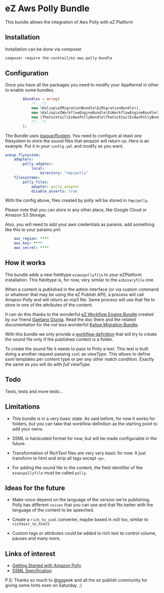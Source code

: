 # eZ Aws Polly Bundle

This bundle allows the integration of Aws Polly with eZ Platform

## Installation

Installation can be done via composer

```bash
composer require the-cocktail/ez-aws-polly-bundle
```

## Configuration

Once you have all the packages you need to modify your AppKernel in other
to enable some bundles. 

```php
        $bundles = array(
            /*...*/
            new \Kaliop\eZMigrationBundle\EzMigrationBundle(),
            new \Kaliop\eZWorkflowEngineBundle\EzWorkflowEngineBundle(),
            new \TheCocktail\EzAwsPollyBundle\TheCocktailEzAwsPollyBundle(),
            /*...*/
        );

```

The Bundle uses [league/flystem](https://flysystem.thephpleague.com/). You need 
to configure at least one filesystem to store the sound files that amazon will return 
us. Here is an example. Put it in your `config.yml` and modify as you want. 
```yaml
oneup_flysystem:
    adapters:
        polly_adapter:
            local:
                directory: "tmp/polly"
    filesystems:
        polly_files:
            adapter: polly_adapter
            disable_asserts: true
```

With the config above, files created by polly will be stored in `tmp/polly`. 

Please note that you can store in any other place, like Google Cloud or Amazon S3 Storage. 

Also, you will need to add your aws credentials as params. add something like this to your params.yml
```yaml
    aws_region: ****
    aws_key: ****
    aws_secret: ****

```

## How it works

The bundle adds a new fieldtype `ezawspollyfile` to your eZPlatform installation. This fieldtype is, for now,
very similar to the `ezbinaryfile` one. 

When a content is published in the admin interface (or via custom command or whatever that may be
using the eZ Publish API), a process will call Amazon Polly and will return an mp3 file. 
Same process will use that file to store in one of the attributes of the content. 

It can do this thanks to the wonderful [eZ Workflow Engine Bundle](https://github.com/kaliop-uk/ezworkflowenginebundle) created
by our friend [Gaetano Giunta](https://github.com/gggeek). Read the doc there
and the related documentation for the not less wonderful [Kaliop Migration Bundle](https://github.com/kaliop-uk/ezmigrationbundle). 

With this bundle we only provide a [workflow definition](./src/WorkflowDefinitions/GenerateAwsPollyFileForFolder.yml) that will try to create 
the sound file only if the published content is a folder. 

To create the sound file it needs to pass to Polly a text. This text is built doing a 
another request passing `ssml` as *viewType*. This allows to define *ssml* templates
per content type or per any other match condition. Exactly the same as you will do with *full*
viewType. 

## Todo
Tests, tests and more tests...

## Limitations

* This bundle is in a very basic state. As said before, for now it works for folders, 
but you can take that workflow definition as the starting point to add your owns. 

* SSML is hardcoded format for now, but will be made configurable in the future. 

* Transformation of RichText files are very very basic for now. It just transform to html and
strip all tags except `<p>`.

* For adding the sound file to the content, the field identifier of the `ezawspollyfile` must be
called `polly`.  

## Ideas for the future

* Make voice depend on the language of the version we're publishing. Polly has different `voices` that 
you can use and that fits better with the language of the content to be speeched. 

* Create a `rich_to_ssml` converter, maybe based in xslt too, similar to `richtext_to_html5`

* Custom tags or attributes could be added to rich text to control volume, pauses and many more. 

## Links of interest

* [Getting Started with Amazon Polly](https://aws.amazon.com/polly/getting-started/?nc1=h_ls)
* [SSML Specification](https://www.w3.org/TR/speech-synthesis11/)


P.S: Thanks so much to @gggeek and all the ez publish community for giving some hints even on Saturday. ;)


